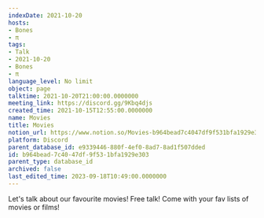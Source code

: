 ```yaml
---
indexDate: 2021-10-20
hosts:
- Bones
- π
tags:
- Talk
- 2021-10-20
- Bones
- π
language_level: No limit
object: page
talktime: 2021-10-20T21:00:00.0000000
meeting_link: https://discord.gg/9Kbq4djs
created_time: 2021-10-15T12:55:00.0000000
name: Movies
title: Movies
notion_url: https://www.notion.so/Movies-b964bead7c4047df9f531bfa1929e303
platform: Discord
parent_database_id: e9339446-880f-4ef0-8ad7-8ad1f507dded
id: b964bead-7c40-47df-9f53-1bfa1929e303
parent_type: database_id
archived: false
last_edited_time: 2023-09-18T10:49:00.0000000
---
```


Let's talk about our favourite movies!
Free talk! Come with your fav lists of movies or films!


